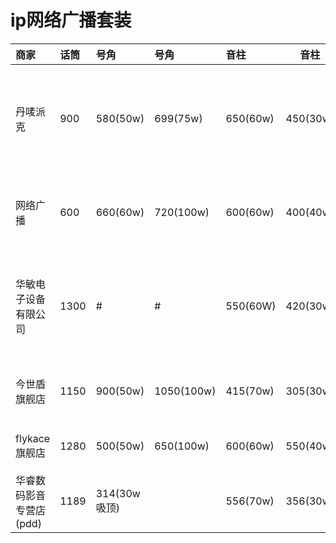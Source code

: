 # ip网络广播套装

| 商家 | 话筒 |号角|号角 |音柱|音柱|备注|
| :----| :----| :----| :----| :----| :----:|  :----:| 
|丹唛派克|900|580(50w)|699(75w)|650(60w)|450(30w)|分区喊话、可开专票+调试|
|网络广播|600|660(60w)|720(100w)|600(60w)|400(40w)|三区喊话，功能少|
|华敏电子设备有限公司|1300|#|#|550(60W)|420(30w)|分区喊话、7寸触摸屏、U盘|
|今世盾旗舰店|1150|900(50w)|1050(100w)|415(70w)|305(30w)|4.3寸多功能话筒|
|flykace旗舰店|1280|500(50w)|650(100w)|600(60w)|550(40w)|一对一调试|
|华睿数码影音专营店(pdd)|1189|314(30w吸顶)||556(70w)|356(30w)|先科|
